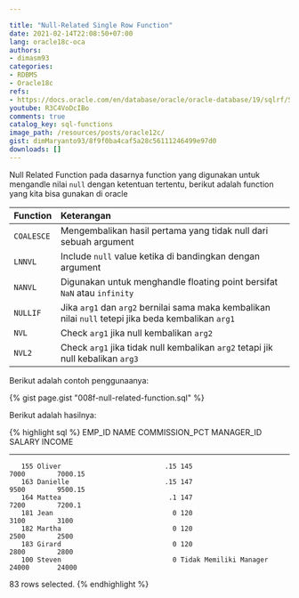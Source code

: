 ```yaml
---

title: "Null-Related Single Row Function"
date: 2021-02-14T22:08:50+07:00
lang: oracle18c-oca
authors:
- dimasm93
categories:
- RDBMS
- Oracle18c
refs: 
- https://docs.oracle.com/en/database/oracle/oracle-database/19/sqlrf/Single-Row-Functions.html#GUID-C4201DFA-90C5-46DA-B528-0B6D4E8C647A
youtube: R3C4VoDcIBo
comments: true
catalog_key: sql-functions
image_path: /resources/posts/oracle12c/
gist: dimMaryanto93/8f9f0ba4caf5a28c56111246499e97d0
downloads: []
---
```


Null Related Function pada dasarnya function yang digunakan untuk mengandle nilai `null` dengan ketentuan tertentu, berikut adalah function yang kita bisa gunakan di oracle

<!--more-->

| Function      | Keterangan                         |
|:----------    |:---------------------------------- |
| `COALESCE`    | Mengembalikan hasil pertama yang tidak null dari sebuah argument |
| `LNNVL`       | Include `null` value ketika di bandingkan dengan argument |
| `NANVL`       | Digunakan untuk menghandle floating point bersifat `NaN` atau `infinity` |
| `NULLIF`      |  Jika `arg1` dan `arg2` bernilai sama maka kembalikan nilai `null` tetepi jika beda kembalikan `arg1`|
| `NVL`         | Check `arg1` jika null kembalikan `arg2` |
| `NVL2`        | Check `arg1` jika tidak null kembalikan `arg2` tetapi jik null kebalikan `arg3` |

Berikut adalah contoh penggunaanya:

{% gist page.gist "008f-null-related-function.sql" %}

Berikut adalah hasilnya:

{% highlight sql %}
    EMP_ID NAME                 COMMISSION_PCT MANAGER_ID               SALARY     INCOME
---------- -------------------- -------------- -----------              ---------- ----------
       155 Oliver                          .15 145                      7000        7000.15
       163 Danielle                        .15 147                      9500        9500.15
       164 Mattea                           .1 147                      7200        7200.1
       181 Jean                              0 120                      3100        3100
       182 Martha                            0 120                      2500        2500
       183 Girard                            0 120                      2800        2800
       100 Steven                            0 Tidak Memiliki Manager   24000       24000

83 rows selected.
{% endhighlight %}